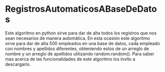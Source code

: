# RegistrosAutomaticosABaseDeDatos
Este algoritmo en python sirve para dar de alta todos los registros que nos sean necesarios de manera automática. En esta ocasión este algoritmo sirve para dar de alta 500 empleados en una base de datos, cada empleado con nombres y apellidos diferentes, obteniendo estos de un arreglo de nombre y un arreglo de apellidos utilizando random.random(). Para saber mas acerca de las funcionalidades de este algoritmo los invito a descargarlo.
